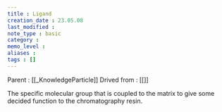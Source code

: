 ```yaml
---
title : Ligand
creation_date : 23.05.08
last_modified :
note_type : basic
category :
memo_level :
aliases : 
tags : []
---
```


Parent : [[_KnowledgeParticle]]
Drived from : [[]]

The specific molecular group that is coupled to the matrix to give some decided function to the chromatography resin.